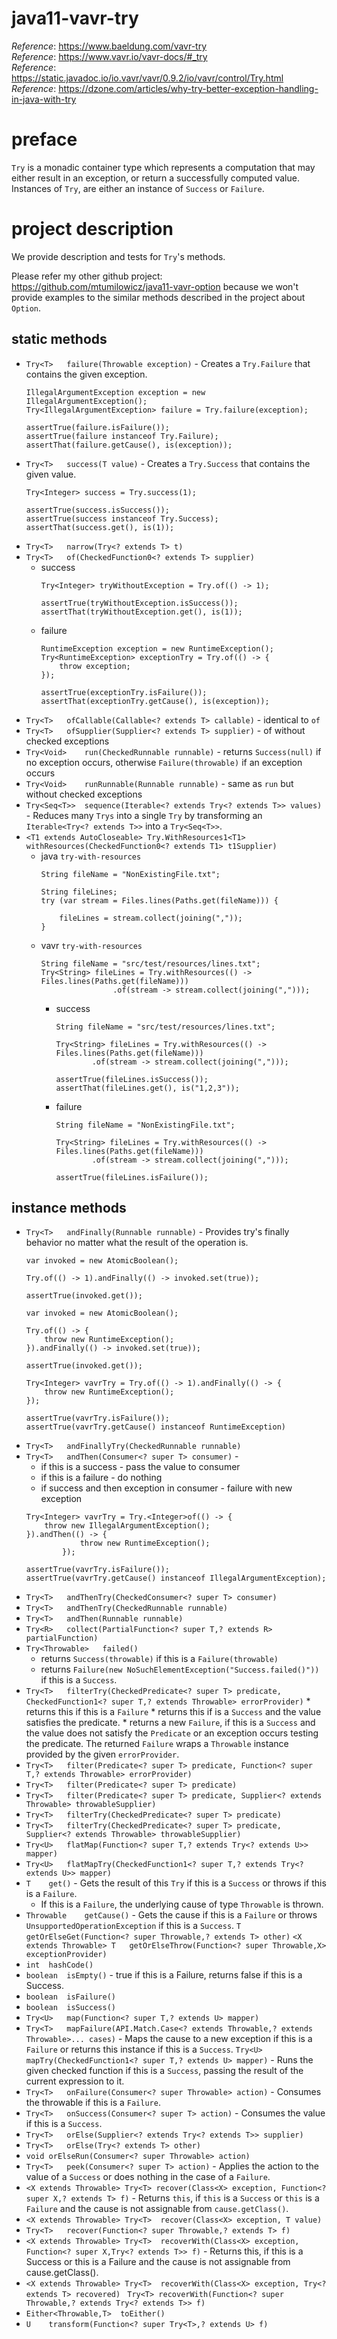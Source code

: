 # java11-vavr-try

_Reference_: https://www.baeldung.com/vavr-try  
_Reference_: https://www.vavr.io/vavr-docs/#_try  
_Reference_: https://static.javadoc.io/io.vavr/vavr/0.9.2/io/vavr/control/Try.html  
_Reference_: https://dzone.com/articles/why-try-better-exception-handling-in-java-with-try

# preface
`Try` is a monadic container type which represents a computation 
that may either result in an exception, or return a successfully 
computed value. Instances of `Try`, are either an instance of 
`Success` or `Failure`.

# project description
We provide description and tests for `Try`'s methods.

Please refer my other github project: 
https://github.com/mtumilowicz/java11-vavr-option
because we won't provide examples to the similar methods 
described in the project about `Option`.

## static methods
* `Try<T>	failure(Throwable exception)` - 
Creates a `Try.Failure` that contains the given exception.
    ```
    IllegalArgumentException exception = new IllegalArgumentException();
    Try<IllegalArgumentException> failure = Try.failure(exception);
    
    assertTrue(failure.isFailure());
    assertTrue(failure instanceof Try.Failure);
    assertThat(failure.getCause(), is(exception));
    ```
* `Try<T>	success(T value)` -
Creates a `Try.Success` that contains the given value.
    ```
    Try<Integer> success = Try.success(1);
    
    assertTrue(success.isSuccess());
    assertTrue(success instanceof Try.Success);
    assertThat(success.get(), is(1));
    ```
* `Try<T>	narrow(Try<? extends T> t)`
* `Try<T>	of(CheckedFunction0<? extends T> supplier)`
    * success
        ```
        Try<Integer> tryWithoutException = Try.of(() -> 1);
        
        assertTrue(tryWithoutException.isSuccess());
        assertThat(tryWithoutException.get(), is(1));
        ```
    * failure
        ```
        RuntimeException exception = new RuntimeException();
        Try<RuntimeException> exceptionTry = Try.of(() -> {
            throw exception;
        });
        
        assertTrue(exceptionTry.isFailure());
        assertThat(exceptionTry.getCause(), is(exception));
        ```
* `Try<T>	ofCallable(Callable<? extends T> callable)` - 
identical to `of`
* `Try<T>	ofSupplier(Supplier<? extends T> supplier)` - of
without checked exceptions
* `Try<Void>	run(CheckedRunnable runnable)` - 
returns `Success(null)` if no exception occurs, 
otherwise `Failure(throwable)` if an exception occurs
* `Try<Void>	runRunnable(Runnable runnable)` - same as `run`
but without checked exceptions
* `Try<Seq<T>>	sequence(Iterable<? extends Try<? extends T>> values)` - 
Reduces many `Trys` into a single `Try` by transforming an 
`Iterable<Try<? extends T>>` into a `Try<Seq<T>>`.
* `<T1 extends AutoCloseable> Try.WithResources1<T1> withResources(CheckedFunction0<? extends T1> t1Supplier)`
    * java `try-with-resources`
        ```
        String fileName = "NonExistingFile.txt";
        
        String fileLines;
        try (var stream = Files.lines(Paths.get(fileName))) {
        
            fileLines = stream.collect(joining(","));
        }
        ```
    * vavr `try-with-resources`
        ```
        String fileName = "src/test/resources/lines.txt";
        Try<String> fileLines = Try.withResources(() -> Files.lines(Paths.get(fileName)))
                        .of(stream -> stream.collect(joining(",")));
        ```
        * success
            ```
            String fileName = "src/test/resources/lines.txt";
            
            Try<String> fileLines = Try.withResources(() -> Files.lines(Paths.get(fileName)))
                    .of(stream -> stream.collect(joining(",")));
            
            assertTrue(fileLines.isSuccess());
            assertThat(fileLines.get(), is("1,2,3"));
            ```
        * failure
            ```
            String fileName = "NonExistingFile.txt";
            
            Try<String> fileLines = Try.withResources(() -> Files.lines(Paths.get(fileName)))
                    .of(stream -> stream.collect(joining(",")));
            
            assertTrue(fileLines.isFailure());
            ```
## instance methods
* `Try<T>	andFinally(Runnable runnable)` - 
Provides try's finally behavior no matter what the result 
of the operation is.
    ```
    var invoked = new AtomicBoolean();
    
    Try.of(() -> 1).andFinally(() -> invoked.set(true));
    
    assertTrue(invoked.get());
    ```
    ```
    var invoked = new AtomicBoolean();
    
    Try.of(() -> {
        throw new RuntimeException();
    }).andFinally(() -> invoked.set(true));
    
    assertTrue(invoked.get());
    ```
    ```
    Try<Integer> vavrTry = Try.of(() -> 1).andFinally(() -> {
        throw new RuntimeException();
    });
    
    assertTrue(vavrTry.isFailure());
    assertTrue(vavrTry.getCause() instanceof RuntimeException)
    ```
* `Try<T>	andFinallyTry(CheckedRunnable runnable)`
* `Try<T>	andThen(Consumer<? super T> consumer)` - 
    * if this is a success - pass the value to consumer
    * if this is a failure - do nothing
    * if success and then exception in consumer - 
    failure with new exception
    ```
    Try<Integer> vavrTry = Try.<Integer>of(() -> {
        throw new IllegalArgumentException();
    }).andThen(() -> {
                throw new RuntimeException();
            });
    
    assertTrue(vavrTry.isFailure());
    assertTrue(vavrTry.getCause() instanceof IllegalArgumentException);
    ```
* `Try<T>	andThenTry(CheckedConsumer<? super T> consumer)`
* `Try<T>	andThenTry(CheckedRunnable runnable)`
* `Try<T>	andThen(Runnable runnable)`
* `Try<R>	collect(PartialFunction<? super T,? extends R> partialFunction)`
* `Try<Throwable>	failed()`
    * returns `Success(throwable)` if this is a `Failure(throwable)`
    * returns `Failure(new NoSuchElementException("Success.failed()"))` 
if this is a `Success`.
* `Try<T>	filterTry(CheckedPredicate<? super T> predicate,
           CheckedFunction1<? super T,? extends Throwable> errorProvider)`
           * returns this if this is a `Failure` 
           * returns this if is a `Success` and the value satisfies the predicate.
           * returns a new `Failure`, if this is a `Success` and 
           the value does not satisfy the `Predicate` or an exception
           occurs testing the predicate. The returned `Failure` wraps 
           a `Throwable` instance provided by the given `errorProvider`.
* `Try<T>	filter(Predicate<? super T> predicate,
      Function<? super T,? extends Throwable> errorProvider)`
* `Try<T>	filter(Predicate<? super T> predicate)`
* `Try<T>	filter(Predicate<? super T> predicate,
      Supplier<? extends Throwable> throwableSupplier)`
* `Try<T>	filterTry(CheckedPredicate<? super T> predicate)` 
* `Try<T>	filterTry(CheckedPredicate<? super T> predicate,
         Supplier<? extends Throwable> throwableSupplier)`
* `Try<U>	flatMap(Function<? super T,? extends Try<? extends U>> mapper)`
* `Try<U>	flatMapTry(CheckedFunction1<? super T,? extends Try<? extends U>> mapper)`
* `T	get()` - 
Gets the result of this `Try` if this is a `Success` or throws 
if this is a `Failure`.
    * If this is a `Failure`, the underlying cause of type 
    `Throwable` is thrown.
* `Throwable	getCause()` - 
Gets the cause if this is a `Failure` or throws 
`UnsupportedOperationException` if this is a `Success`.
`T	getOrElseGet(Function<? super Throwable,? extends T> other)` 
`<X extends Throwable>
T	getOrElseThrow(Function<? super Throwable,X> exceptionProvider) `
* `int	hashCode()`
* `boolean	isEmpty()` - 
true if this is a Failure, returns false if this is a Success.
* `boolean	isFailure()`
* `boolean	isSuccess()`
* `Try<U>	map(Function<? super T,? extends U> mapper)`
* `Try<T>	mapFailure(API.Match.Case<? extends Throwable,? extends Throwable>... cases)` - 
Maps the cause to a new exception if this is a `Failure` 
or returns this instance if this is a `Success`.
`Try<U>	mapTry(CheckedFunction1<? super T,? extends U> mapper)` - 
Runs the given checked function if this is a `Success`, 
passing the result of the current expression to it.
* `Try<T>	onFailure(Consumer<? super Throwable> action)` - 
Consumes the throwable if this is a `Failure`.
* `Try<T>	onSuccess(Consumer<? super T> action)` - 
Consumes the value if this is a `Success`.
* `Try<T>	orElse(Supplier<? extends Try<? extends T>> supplier)` 
* `Try<T>	orElse(Try<? extends T> other) `
* `void	orElseRun(Consumer<? super Throwable> action)` 
* `Try<T>	peek(Consumer<? super T> action)` - 
Applies the action to the value of a `Success` or does 
nothing in the case of a `Failure`.
* `<X extends Throwable> Try<T>	recover(Class<X> exception,
       Function<? super X,? extends T> f)` - 
Returns `this`, if `this` is a `Success` or `this` is a 
`Failure` and the cause is not assignable from `cause.getClass()`.
* `<X extends Throwable>
Try<T>	recover(Class<X> exception,
       T value)`
* `Try<T>	recover(Function<? super Throwable,? extends T> f)`
* `<X extends Throwable>
Try<T>	recoverWith(Class<X> exception,
           Function<? super X,Try<? extends T>> f)` - 
Returns this, if this is a Success or this is a Failure and the cause is not assignable from cause.getClass().
* `<X extends Throwable>
Try<T>	recoverWith(Class<X> exception,
           Try<? extends T> recovered) `
`Try<T>	recoverWith(Function<? super Throwable,? extends Try<? extends T>> f)`
* `Either<Throwable,T>	toEither()`
* `U	transform(Function<? super Try<T>,? extends U> f)`